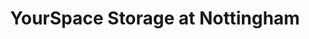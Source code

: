 ---
title: "YourSpace Storage at Nottingham"
url: /nottingham/yourspace-storage-at-nottingham/
shop: storage rental
---